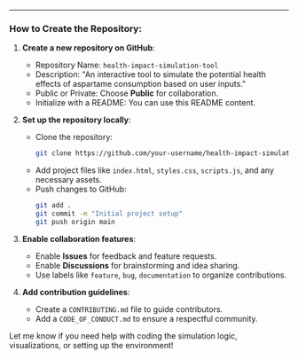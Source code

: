 
---

### How to Create the Repository:

1. **Create a new repository on GitHub**:
   - Repository Name: `health-impact-simulation-tool`
   - Description: "An interactive tool to simulate the potential health effects of aspartame consumption based on user inputs."
   - Public or Private: Choose **Public** for collaboration.
   - Initialize with a README: You can use this README content.

2. **Set up the repository locally**:
   - Clone the repository:
     ```bash
     git clone https://github.com/your-username/health-impact-simulation-tool.git
     ```
   - Add project files like `index.html`, `styles.css`, `scripts.js`, and any necessary assets.
   - Push changes to GitHub:
     ```bash
     git add .
     git commit -m "Initial project setup"
     git push origin main
     ```

3. **Enable collaboration features**:
   - Enable **Issues** for feedback and feature requests.
   - Enable **Discussions** for brainstorming and idea sharing.
   - Use labels like `feature`, `bug`, `documentation` to organize contributions.

4. **Add contribution guidelines**:
   - Create a `CONTRIBUTING.md` file to guide contributors.
   - Add a `CODE_OF_CONDUCT.md` to ensure a respectful community.

Let me know if you need help with coding the simulation logic, visualizations, or setting up the environment!
